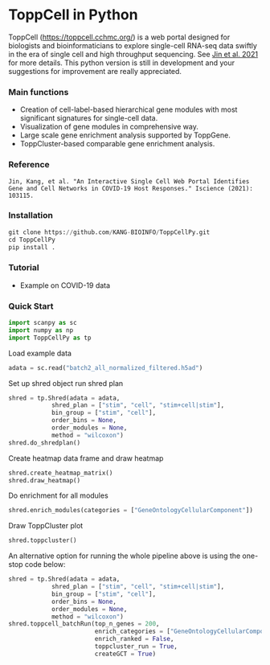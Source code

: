 # ToppCell in Python
ToppCell (https://toppcell.cchmc.org/) is a web portal designed for biologists and bioinformaticians to explore single-cell RNA-seq data swiftly in the era of single cell and high throughput sequencing. See [Jin et al. 2021](https://www.sciencedirect.com/science/article/pii/S258900422101083X) for more details. This python version is still in development and your suggestions for improvement are really appreciated. 

### Main functions
- Creation of cell-label-based hierarchical gene modules with most significant signatures for single-cell data.
- Visualization of gene modules in comprehensive way.
- Large scale gene enrichment analysis supported by ToppGene.
- ToppCluster-based comparable gene enrichment analysis.

### Reference
```
Jin, Kang, et al. "An Interactive Single Cell Web Portal Identifies Gene and Cell Networks in COVID-19 Host Responses." Iscience (2021): 103115.
```

### Installation
```python
git clone https://github.com/KANG-BIOINFO/ToppCellPy.git
cd ToppCellPy
pip install .
```

### Tutorial
- Example on COVID-19 data

### Quick Start
```python
import scanpy as sc
import numpy as np
import ToppCellPy as tp
```

Load example data
```python
adata = sc.read("batch2_all_normalized_filtered.h5ad")
```

Set up shred object run shred plan
```python
shred = tp.Shred(adata = adata,
            shred_plan = ["stim", "cell", "stim+cell|stim"],
            bin_group = ["stim", "cell"],
            order_bins = None,
            order_modules = None,
            method = "wilcoxon")
shred.do_shredplan()
```

Create heatmap data frame and draw heatmap
```python
shred.create_heatmap_matrix()
shred.draw_heatmap()
```

Do enrichment for all modules
```python
shred.enrich_modules(categories = ["GeneOntologyCellularComponent"])
```

Draw ToppCluster plot
```python
shred.toppcluster()
```

An alternative option for running the whole pipeline above is using the one-stop code below:
```python
shred = tp.Shred(adata = adata,
            shred_plan = ["stim", "cell", "stim+cell|stim"],
            bin_group = ["stim", "cell"],
            order_bins = None,
            order_modules = None,
            method = "wilcoxon")
shred.toppcell_batchRun(top_n_genes = 200,
                        enrich_categories = ["GeneOntologyCellularComponent"],
                        enrich_ranked = False,
                        toppcluster_run = True,
                        createGCT = True)
```